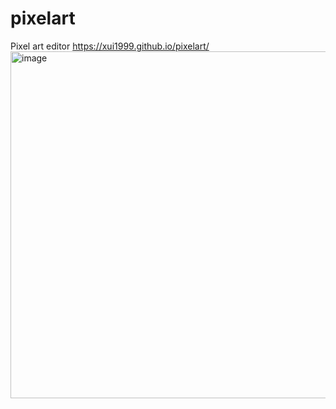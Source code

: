 # pixelart
Pixel art editor
https://xui1999.github.io/pixelart/
<img width="904" height="555" alt="image" src="https://github.com/user-attachments/assets/53239799-a754-4820-b4c5-0bab5eb7d257" />
